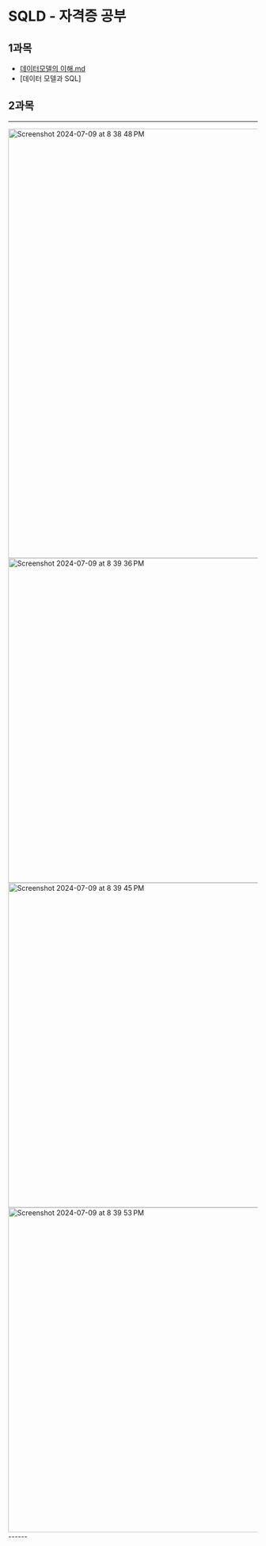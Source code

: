 # SQLD - 자격증 공부

## 1과목
- [데이터모델의 이해.md](https://github.com/xoxlo/SQLD/blob/main/1%EA%B3%BC%EB%AA%A9/%EB%8D%B0%EC%9D%B4%ED%84%B0%EB%AA%A8%EB%8D%B8%EC%9D%98%20%EC%9D%B4%ED%95%B4.md)
- [데이터 모델과 SQL]
## 2과목



------
<img width="866" alt="Screenshot 2024-07-09 at 8 38 48 PM" src="https://github.com/xoxlo/SQLD/assets/46445480/5021cc62-665a-4e3b-9e65-9226e58da0fa">
<img width="655" alt="Screenshot 2024-07-09 at 8 39 36 PM" src="https://github.com/xoxlo/SQLD/assets/46445480/79777b81-a6a9-4e0c-8d50-24e47e2b65b9">
<img width="655" alt="Screenshot 2024-07-09 at 8 39 45 PM" src="https://github.com/xoxlo/SQLD/assets/46445480/19a9c959-b996-48fd-90d0-90072530c98c">
<img width="655" alt="Screenshot 2024-07-09 at 8 39 53 PM" src="https://github.com/xoxlo/SQLD/assets/46445480/a5a31160-272d-43a2-a742-855dc3607295">
------

